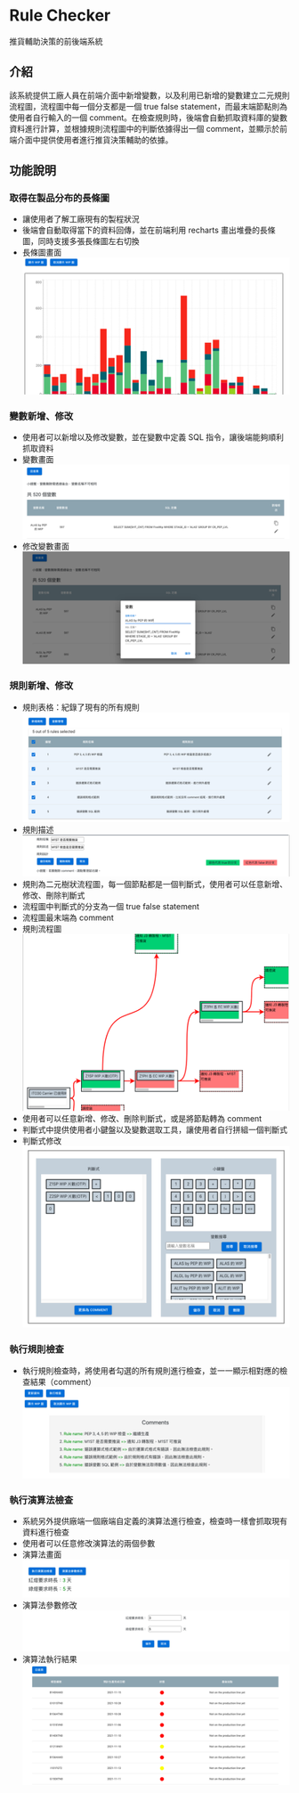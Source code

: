 # Rule Checker
推貨輔助決策的前後端系統

## 介紹
該系統提供工廠人員在前端介面中新增變數，以及利用已新增的變數建立二元規則流程圖，流程圖中每一個分支都是一個 true false statement，而最末端節點則為使用者自行輸入的一個 comment。在檢查規則時，後端會自動抓取資料庫的變數資料進行計算，並根據規則流程圖中的判斷依據得出一個 comment，並顯示於前端介面中提供使用者進行推貨決策輔助的依據。

## 功能說明
### 取得在製品分布的長條圖
- 讓使用者了解工廠現有的製程狀況
- 後端會自動取得當下的資料回傳，並在前端利用 recharts 畫出堆疊的長條圖，同時支援多張長條圖左右切換
- 長條圖畫面
![barchart](img/barchart.png)

### 變數新增、修改
- 使用者可以新增以及修改變數，並在變數中定義 SQL 指令，讓後端能夠順利抓取資料
- 變數畫面
![variables](img/variables.png)
- 修改變數畫面
![variables-edit](img/variables-edit.png)

### 規則新增、修改
- 規則表格：紀錄了現有的所有規則
![rules](img/rules.png)
- 規則描述
![rules-desc](img/rules-desc.png)
- 規則為二元樹狀流程圖，每一個節點都是一個判斷式，使用者可以任意新增、修改、刪除判斷式
- 流程圖中判斷式的分支為一個 true false statement
- 流程圖最末端為 comment
- 規則流程圖
![flowchart](img/flowchart.png)
- 使用者可以任意新增、修改、刪除判斷式，或是將節點轉為 comment
- 判斷式中提供使用者小鍵盤以及變數選取工具，讓使用者自行拼組一個判斷式
- 判斷式修改
![expression](img/expression.png)

### 執行規則檢查
- 執行規則檢查時，將使用者勾選的所有規則進行檢查，並一一顯示相對應的檢查結果（comment）
![comment](img/comment.png)

### 執行演算法檢查
- 系統另外提供廠端一個廠端自定義的演算法進行檢查，檢查時一樣會抓取現有資料進行檢查
- 使用者可以任意修改演算法的兩個參數
- 演算法畫面
![algorithm](img/algorithm.png)
- 演算法參數修改
![algorithm-edit](img/algorithm-edit.png)
- 演算法執行結果
![algorithm-result](img/algorithm-result.png)

